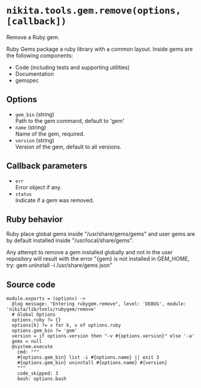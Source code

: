 
# `nikita.tools.gem.remove(options, [callback])`

Remove a Ruby gem.

Ruby Gems package a ruby library with a common layout. Inside gems are the 
following components:

- Code (including tests and supporting utilities)
- Documentation
- gemspec

## Options

* `gem_bin` (string)   
  Path to the gem command, default to 'gem'
* `name` (string)   
  Name of the gem, required.   
* `version` (string)   
  Version of the gem, default to all versions.   

## Callback parameters

* `err`   
  Error object if any.   
* `status`   
  Indicate if a gem was removed.   

## Ruby behavior

Ruby place global gems inside "/usr/share/gems/gems" and user gems are by 
default installed inside "/usr/local/share/gems".

Any attempt to remove a gem installed globally and not in the user repository 
will result with the error "{gem} is not installed in GEM_HOME, try: gem 
uninstall -i /usr/share/gems json"

## Source code

    module.exports = (options) ->
      @log message: "Entering rubygem.remove", level: 'DEBUG', module: 'nikita/lib/tools/rubygem/remove'
      # Global Options
      options.ruby ?= {}
      options[k] ?= v for k, v of options.ruby
      options.gem_bin ?= 'gem'
      version = if options.version then "-v #{options.version}" else '-a'
      gems = null
      @system.execute
        cmd: """
        #{options.gem_bin} list -i #{options.name} || exit 3
        #{options.gem_bin} uninstall #{options.name} #{version}
        """
        code_skipped: 3
        bash: options.bash
